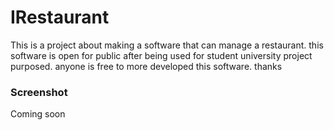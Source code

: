# IRestaurant #

This is a project about making a software that can manage a restaurant. this software is open for public after being used for student university project purposed. anyone is free to more developed this software. thanks


### Screenshot ###
Coming soon
